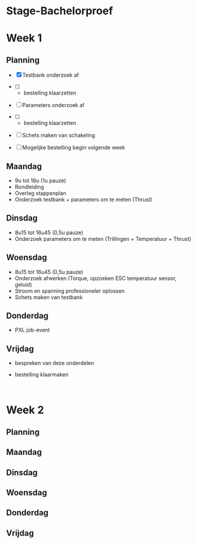 # Stage-Bachelorproef

# Week 1
## Planning
- [x]	Testbank onderzoek af 
- [ ]	+ bestelling klaarzetten

- [ ]	Parameters onderzoek af
- [ ]	+ bestelling klaarzetten

- [ ]	Schets maken van schakeling

- [ ]	Mogelijke bestelling begin volgende week
## Maandag
-	9u tot 18u (1u pauze)
-	Rondleiding
- Overleg stappenplan
- Onderzoek testbank + parameters om te meten (Thrust)


## Dinsdag
- 8u15 tot 16u45 (0,5u pauze)
- Onderzoek parameters om te meten (Trillingen + Temperatuur + Thrust)


## Woensdag
- 8u15 tot 16u45 (0,5u pauze)
- Onderzoek afwerken (Torque, opzoeken ESC temperatuur sensor, geluid)
- Stroom en spanning professioneler oplossen
- Schets maken van testbank


## Donderdag
- PXL job-event


## Vrijdag
- bespreken van deze onderdelen

- bestelling klaarmaken

 
# Week 2
## Planning

## Maandag

## Dinsdag

## Woensdag

## Donderdag

## Vrijdag
